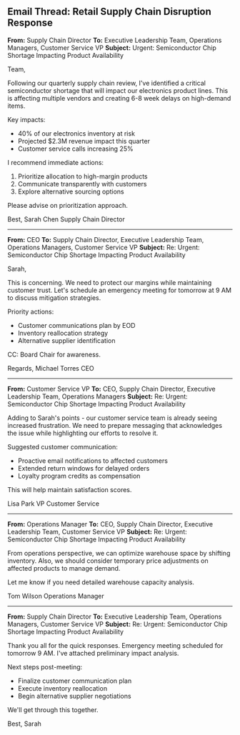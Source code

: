 ## Email Thread: Retail Supply Chain Disruption Response

**From:** Supply Chain Director
**To:** Executive Leadership Team, Operations Managers, Customer Service VP
**Subject:** Urgent: Semiconductor Chip Shortage Impacting Product Availability

Team,

Following our quarterly supply chain review, I've identified a critical semiconductor shortage that will impact our electronics product lines. This is affecting multiple vendors and creating 6-8 week delays on high-demand items.

Key impacts:
- 40% of our electronics inventory at risk
- Projected $2.3M revenue impact this quarter
- Customer service calls increasing 25%

I recommend immediate actions:
1. Prioritize allocation to high-margin products
2. Communicate transparently with customers
3. Explore alternative sourcing options

Please advise on prioritization approach.

Best,
Sarah Chen
Supply Chain Director

---

**From:** CEO
**To:** Supply Chain Director, Executive Leadership Team, Operations Managers, Customer Service VP
**Subject:** Re: Urgent: Semiconductor Chip Shortage Impacting Product Availability

Sarah,

This is concerning. We need to protect our margins while maintaining customer trust. Let's schedule an emergency meeting for tomorrow at 9 AM to discuss mitigation strategies.

Priority actions:
- Customer communications plan by EOD
- Inventory reallocation strategy
- Alternative supplier identification

CC: Board Chair for awareness.

Regards,
Michael Torres
CEO

---

**From:** Customer Service VP
**To:** CEO, Supply Chain Director, Executive Leadership Team, Operations Managers
**Subject:** Re: Urgent: Semiconductor Chip Shortage Impacting Product Availability

Adding to Sarah's points - our customer service team is already seeing increased frustration. We need to prepare messaging that acknowledges the issue while highlighting our efforts to resolve it.

Suggested customer communication:
- Proactive email notifications to affected customers
- Extended return windows for delayed orders
- Loyalty program credits as compensation

This will help maintain satisfaction scores.

Lisa Park
VP Customer Service

---

**From:** Operations Manager
**To:** CEO, Supply Chain Director, Executive Leadership Team, Customer Service VP
**Subject:** Re: Urgent: Semiconductor Chip Shortage Impacting Product Availability

From operations perspective, we can optimize warehouse space by shifting inventory. Also, we should consider temporary price adjustments on affected products to manage demand.

Let me know if you need detailed warehouse capacity analysis.

Tom Wilson
Operations Manager

---

**From:** Supply Chain Director
**To:** Executive Leadership Team, Operations Managers, Customer Service VP
**Subject:** Re: Urgent: Semiconductor Chip Shortage Impacting Product Availability

Thank you all for the quick responses. Emergency meeting scheduled for tomorrow 9 AM. I've attached preliminary impact analysis.

Next steps post-meeting:
- Finalize customer communication plan
- Execute inventory reallocation
- Begin alternative supplier negotiations

We'll get through this together.

Best,
Sarah
